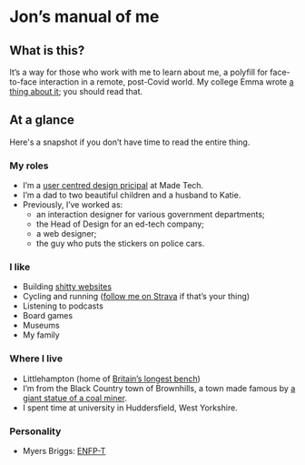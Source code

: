 # Jon’s manual of me

## What is this?

It’s a way for those who work with me to learn about me, a polyfill for face-to-face interaction in a remote, post-Covid world. My college Emma wrote [a thing about it](https://designedandmade.substack.com/p/a-manual-of-me); you should read that.

## At a glance

Here's a snapshot if you don’t have time to read the entire thing.

### My roles

* I’m a [user centred design pricipal](https://github.com/madetech/handbook/blob/main/roles/ucd_principal.md) at Made Tech.
* I’m a dad to two beautiful children and a husband to Katie.
* Previously, I’ve worked as:
  *  an interaction designer for various government departments;
  *  the Head of Design for an ed-tech company;
  *  a web designer;
  *  the guy who puts the stickers on police cars.

### I like

* Building [shitty websites](https://roobottom.com/)
* Cycling and running ([follow me on Strava](https://www.strava.com/athletes/1290606) if that’s your thing)
* Listening to podcasts
* Board games
* Museums
* My family

### Where I live

* Littlehampton (home of [Britain’s longest bench](http://www.longbench.org/))
* I’m from the Black Country town of Brownhills, a town made famous by [a giant statue of a coal miner](https://en.wikipedia.org/wiki/Brownhills#Attractions_and_landmarks).
* I spent time at university in Huddersfield, West Yorkshire.

### Personality

* Myers Briggs: [ENFP-T](https://www.16personalities.com/enfp-personality)
